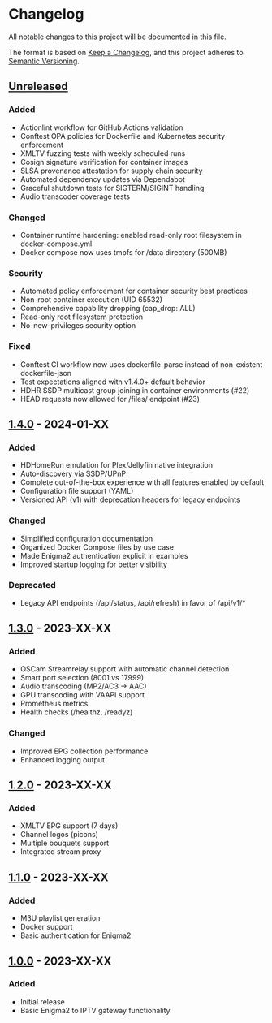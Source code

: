 # Changelog

All notable changes to this project will be documented in this file.

The format is based on [Keep a Changelog](https://keepachangelog.com/en/1.0.0/),
and this project adheres to [Semantic Versioning](https://semver.org/spec/v2.0.0.html).

## [Unreleased]

### Added
- Actionlint workflow for GitHub Actions validation
- Conftest OPA policies for Dockerfile and Kubernetes security enforcement
- XMLTV fuzzing tests with weekly scheduled runs
- Cosign signature verification for container images
- SLSA provenance attestation for supply chain security
- Automated dependency updates via Dependabot
- Graceful shutdown tests for SIGTERM/SIGINT handling
- Audio transcoder coverage tests

### Changed
- Container runtime hardening: enabled read-only root filesystem in docker-compose.yml
- Docker compose now uses tmpfs for /data directory (500MB)

### Security
- Automated policy enforcement for container security best practices
- Non-root container execution (UID 65532)
- Comprehensive capability dropping (cap_drop: ALL)
- Read-only root filesystem protection
- No-new-privileges security option

### Fixed
- Conftest CI workflow now uses dockerfile-parse instead of non-existent dockerfile-json
- Test expectations aligned with v1.4.0+ default behavior
- HDHR SSDP multicast group joining in container environments (#22)
- HEAD requests now allowed for /files/ endpoint (#23)

## [1.4.0] - 2024-01-XX

### Added
- HDHomeRun emulation for Plex/Jellyfin native integration
- Auto-discovery via SSDP/UPnP
- Complete out-of-the-box experience with all features enabled by default
- Configuration file support (YAML)
- Versioned API (v1) with deprecation headers for legacy endpoints

### Changed
- Simplified configuration documentation
- Organized Docker Compose files by use case
- Made Enigma2 authentication explicit in examples
- Improved startup logging for better visibility

### Deprecated
- Legacy API endpoints (/api/status, /api/refresh) in favor of /api/v1/*

## [1.3.0] - 2023-XX-XX

### Added
- OSCam Streamrelay support with automatic channel detection
- Smart port selection (8001 vs 17999)
- Audio transcoding (MP2/AC3 → AAC)
- GPU transcoding with VAAPI support
- Prometheus metrics
- Health checks (/healthz, /readyz)

### Changed
- Improved EPG collection performance
- Enhanced logging output

## [1.2.0] - 2023-XX-XX

### Added
- XMLTV EPG support (7 days)
- Channel logos (picons)
- Multiple bouquets support
- Integrated stream proxy

## [1.1.0] - 2023-XX-XX

### Added
- M3U playlist generation
- Docker support
- Basic authentication for Enigma2

## [1.0.0] - 2023-XX-XX

### Added
- Initial release
- Basic Enigma2 to IPTV gateway functionality

[Unreleased]: https://github.com/ManuGH/xg2g/compare/v1.4.0...HEAD
[1.4.0]: https://github.com/ManuGH/xg2g/releases/tag/v1.4.0
[1.3.0]: https://github.com/ManuGH/xg2g/releases/tag/v1.3.0
[1.2.0]: https://github.com/ManuGH/xg2g/releases/tag/v1.2.0
[1.1.0]: https://github.com/ManuGH/xg2g/releases/tag/v1.1.0
[1.0.0]: https://github.com/ManuGH/xg2g/releases/tag/v1.0.0
